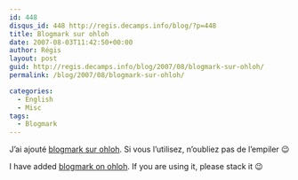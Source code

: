 ```yaml
---
id: 448
disqus_id: 448 http://regis.decamps.info/blog/?p=448
title: Blogmark sur ohloh
date: 2007-08-03T11:42:50+00:00
author: Régis
layout: post
guid: http://regis.decamps.info/blog/2007/08/blogmark-sur-ohloh/
permalink: /blog/2007/08/blogmark-sur-ohloh/

categories:
  - English
  - Misc
tags:
  - Blogmark
---
```

J’ai ajouté [blogmark sur ohloh](http://www.ohloh.net/projects/7099). Si vous l’utilisez, n’oubliez pas de l&#8217;empiler 😉

I have added [blogmark on ohloh](http://www.ohloh.net/projects/7099). If you are using it, please stack it 😉
